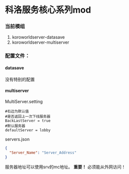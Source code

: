 # 科洛服务核心系列mod

### 当前模组

1. koroworldserver-datasave
2. koroworldserver-multiserver

### 配置文件：
#### datasave
没有特别的配置
#### multiserver
MultiServer.setting
```properties
#右边为默认值
#是否返回上一次下线服务器
BackLastServer = true
#默认服务器
defaultServer = lobby
```
servers.json
```json
{
  "Server_Name": "Server_Address"
}
```
服务器地址可以使用srv的mc地址。
**重要！**
必须能从外网访问！